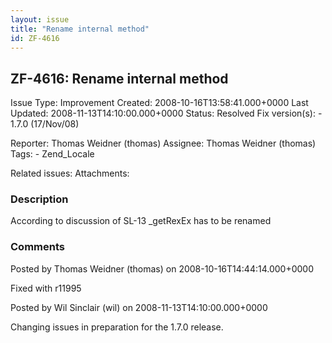 ```yaml
---
layout: issue
title: "Rename internal method"
id: ZF-4616
---
```


ZF-4616: Rename internal method
-------------------------------

 Issue Type: Improvement Created: 2008-10-16T13:58:41.000+0000 Last Updated: 2008-11-13T14:10:00.000+0000 Status: Resolved Fix version(s): - 1.7.0 (17/Nov/08)
 
 Reporter:  Thomas Weidner (thomas)  Assignee:  Thomas Weidner (thomas)  Tags: - Zend\_Locale
 
 Related issues: 
 Attachments: 
### Description

According to discussion of SL-13 \_getRexEx has to be renamed

 

 

### Comments

Posted by Thomas Weidner (thomas) on 2008-10-16T14:44:14.000+0000

Fixed with r11995

 

 

Posted by Wil Sinclair (wil) on 2008-11-13T14:10:00.000+0000

Changing issues in preparation for the 1.7.0 release.

 

 
